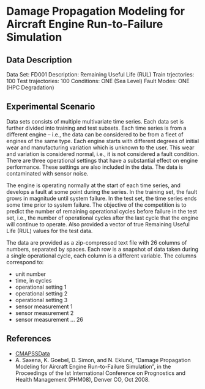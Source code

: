 # Damage Propagation Modeling for Aircraft Engine Run-to-Failure Simulation

## Data Description

Data Set: FD001
Description:  Remaining Useful Life (RUL)
Train trjectories: 100
Test trajectories: 100
Conditions: ONE (Sea Level)
Fault Modes: ONE (HPC Degradation)

## Experimental Scenario

Data sets consists of multiple multivariate time series. Each data set is further divided into training and test subsets. Each time series is from a different engine – i.e., the data can be considered to be from a fleet of engines of the same type. Each engine starts with different degrees of initial wear and manufacturing variation which is unknown to the user. This wear and variation is considered normal, i.e., it is not considered a fault condition. There are three operational settings that have a substantial effect on engine performance. These settings are also included in the data. The data is contaminated with sensor noise.

The engine is operating normally at the start of each time series, and develops a fault at some point during the series. In the training set, the fault grows in magnitude until system failure. In the test set, the time series ends some time prior to system failure. The objective of the competition is to predict the number of remaining operational cycles before failure in the test set, i.e., the number of operational cycles after the last cycle that the engine will continue to operate. Also provided a vector of true Remaining Useful Life (RUL) values for the test data.

The data are provided as a zip-compressed text file with 26 columns of numbers, separated by spaces. Each row is a snapshot of data taken during a single operational cycle, each column is a different variable. The columns correspond to:

-	unit number
-	time, in cycles
-	operational setting 1
-	operational setting 2
-	operational setting 3
-	sensor measurement  1
-	sensor measurement  2
-	sensor measurement  ... 26

## References

- [CMAPSSData](https://github.com/mapr-demos/predictive-maintenance/tree/master/notebooks/jupyter/Dataset/CMAPSSData)
- A. Saxena, K. Goebel, D. Simon, and N. Eklund, “Damage Propagation Modeling for Aircraft Engine Run-to-Failure Simulation”, in the Proceedings of the Ist International Conference on Prognostics and Health Management (PHM08), Denver CO, Oct 2008.
